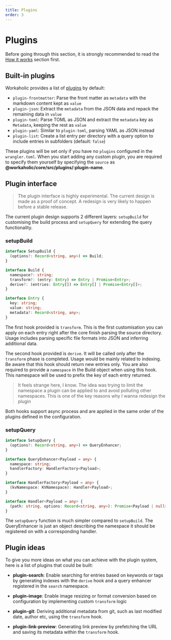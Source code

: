```yaml
---
title: Plugins
order: 3
---
```


# Plugins

Before going through this section, it is strongly recommended to read the [How it works](./how-it-works) section first.

## Built-in plugins

Workaholic provides a list of [plugins](https://github.com/edmundhung/workaholic/tree/main/src/plugins) by default:

- `plugin-frontmatter`: Parse the front matter as `metadata` with the markdown content kept as `value`
- `plugin-json`: Extract the `metadata` from the JSON data and repack the remaining data in `value`
- `plugin-toml`: Parse TOML as JSON and extract the `metadata` key as `Metadata`, keeping the rest as `value`
- `plugin-yaml`: Similar to `plugin-toml`, parsing YAML as JSON instead
- `plugin-list`: Create a list entry per directory with a query option to include entries in subfolders (default: `false`)

These plugins will be set only if you have no `plugins` configured in the `wrangler.toml`. When you start adding any custom plugin, you are required to specify them yourself by specifying the `source` as **@workaholic/core/src/plugins/:plugin-name**.

## Plugin interface

> The plugin interface is highly experimental. The current design is made as a proof of concept. A redesign is very likely to happen before a stable release.

The current plugin design supports 2 different layers: `setupBuild` for customising the build process and `setupQuery` for extending the query functionality.

### setupBuild

```ts
interface SetupBuild {
  (options?: Record<string, any>) => Build;
}

interface Build {
  namespace?: string;
  transform?: (entry: Entry) => Entry | Promise<Entry>;
  derive?: (entries: Entry[]) => Entry[] | Promise<Entry[]>;
}

interface Entry {
  key: string;
  value: string;
  metadata?: Record<string, any>;
}
```

The first hook provided is `transform`. This is the first customisation you can apply on each entry right after the core finish parsing the source directory. Usage includes parsing specific file formats into JSON and inferring additional data.

The second hook provided is `derive`. It will be called only after the `transform` phase is completed. Usage would be mainly related to indexing. Be aware that this hook should return new entries only. You are also required to provide a `namespace` in the Build object when using this hook. This namespace will be used to prefix the key of each entry returned.

> It feels strange here, I know. The idea was trying to limit the namespace a plugin can be applied to and avoid polluting other namespaces. This is one of the key reasons why I wanna redesign the plugin

Both hooks support async process and are applied in the same order of the plugins defined in the configuration.

### setupQuery

```ts
interface SetupQuery {
  (options?: Record<string, any>) => QueryEnhancer;
}

interface QueryEnhancer<Payload = any> {
  namespace: string;
  handlerFactory: HandlerFactory<Payload>;
}

interface HandlerFactory<Payload = any> {
  (kvNamespace: KVNamespace): Handler<Payload>;
}

interface Handler<Payload = any> {
  (path: string, options: Record<string, any>): Promise<Payload | null>;
}
```

The `setupQuery` function is much simpler compared to `setupBuild`. The QueryEnhancer is just an object describing the namespace it should be registered on with a corresponding handler.

## Plugin ideas

To give you more ideas on what you can achieve with the plugin system, here is a list of plugins that could be built:

- **plugin-search**: Enable searching for entries based on keywords or tags by generating indexes with the `derive` hook and a query enhancer registered in the `search` namespace.

- **plugin-image**: Enable image resizing or format conversion based on configuration by implementing custom `transform` logic

- **plugin-git**: Deriving additional metadata from git, such as last modified date, author etc, using the `transform` hook.

- **plugin-link-preview**: Generating link preview by prefetching the URL and saving its metadata within the `transform` hook.
